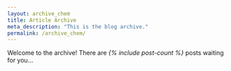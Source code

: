 ```yaml
---
layout: archive_chem
title: Article Archive
meta_description: "This is the blog archive."
permalink: /archive_chem/
---
```

Welcome to the archive! There are *{% include post-count %}* posts waiting for you…



